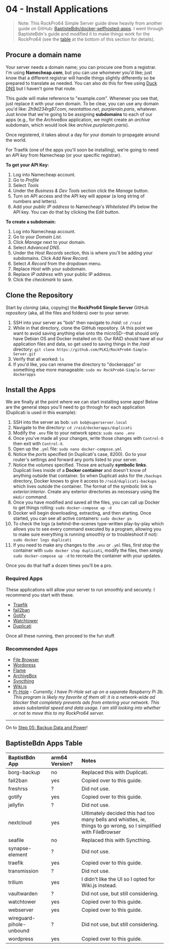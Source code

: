 # 04 - Install Applications

> Note: This RockPro64 Simple Server guide drew heavily from another guide on GitHub: [BaptisteBdn/docker-selfhosted-apps](https://github.com/BaptisteBdn/docker-selfhosted-apps). I went through BaptisteBdn's guide and modified it to make things work for the RockPro64 (see the [table](#BaptisteBdn-Apps-Table) at the bottom of this section for details).

## Procure a domain name

Your server needs a domain name; you can procure one from a registrar. I'm using **Namecheap.com**, but you can use whomever you'd like; just know that a different registrar will handle things slightly differently so be prepared to translate as needed. You can also do this for free using [Duck DNS](https://github.com/linuxserver/docker-duckdns) but I haven't gone that route.

This guide will make reference to "example.com". Whenever you see that, just replace it with your own domain. To be clear, you can use any domain you'd like: *2h9d234rg87.com*, *neontattoo.net*, *purplerain.paris*, whatever. Just know that we're going to be assigning **subdomains** to each of our apps (e.g., for the *ArchiveBox* application, we might create an *archive* subdomain, which would look like *archive.purplerain.paris*).

Once registered, it takes about a day for your domain to propagate around the world.

For Traefik (one of the apps you'll soon be installing), we're going to need an *API key* from Namecheap (or your specific registrar). 

**To get your API Key:**
1. Log into Namecheap account.
2. Go to *Profile*
3. Select *Tools*
4. Under the *Business & Dev Tools* section click the *Manage* button. 
5. Turn on API access and the API key will appear (a long string of numbers and letters). 
6. Add your *public IP address* to Namecheap's *Whitelisted IPs* below the API key. You can do that by clicking the *Edit* button.

**To create a subdomain:**
1. Log into Namecheap account.
2. Go to your *Domain List*.
3. Click *Manage* next to your domain. 
4. Select *Advanced DNS*. 
5. Under the *Host Records* section, this is where you'll be adding your subdomains. Click *Add New Record*.
6. Select *A Record* from the dropdown menu.
7. Replace *Host* with your subdomain.
8. Replace *IP address* with your public IP address.
9. Click the _checkmark_ to save.


## Clone the Repository

Start by _cloning_ (aka, copying) the **RockPro64 Simple Server** GitHub _repository_ (aka, all the files and folders) over to your server.

1. SSH into your server as "bob" then navigate to */raid*: `cd /raid`
2. While in that directory, clone the  GitHub repository. (A this point we want to avoid saving anything else onto the microSD--that should only have Debian OS and Docker installed on it). Our RAID should have all our application files and data, so get used to saving things in the */raid* directory: `git clone https://github.com/PLK2/RockPro64-Simple-Server.git`
3. Verify that all worked: `ls`
4. If you'd like, you can rename the directory to "dockerapps" or something else more manageable: `sudo mv RockPro64-Simple-Server dockerapps`


## Install the Apps
We are finally at the point where we can start installing some apps! Below are the general steps you'll need to go through for each application (Duplicati is used in this example):

1. SSH into the server as bob: `ssh bob@superserver.local`
2. Navigate to the directory: `cd /raid/dockerapps/duplicati`
3. Modify the `.env` file to your network specs: `sudo nano .env`
4. Once you've made all your changes, write those changes with `Control-O` then exit with `Control-X`.
5. Open up the `.yml` file: `sudo nano docker-compose.yml`
6. Notice the *ports* specified (in Duplicati's case, 8200). Go to your router's settings and forward any ports listed to your server.
7. Notice the *volumes* specified. Those are actually **symbolic links**. Duplicati lives inside of a **Docker container** and doesn't know of anything outside that container. So when Duplicati asks for the `/backups` directory, Docker knows to give it access to `/raid/duplicati-backups` which lives outside the container. The format of the symbolic link is *exterior:interior*. Create any exterior directories as necessary using the `mkdir` command.
8. Once you have modified and saved all the files, you can call up Docker to get things rolling: `sudo docker-compose up -d`
9. Docker will begin downloading, extracting, and then starting. Once started, you can see all active containers: `sudo docker ps`
10. To check the logs (a behind-the-scenes type-written play-by-play which allows you to see every command executed by a program, allowing you to make sure everything is running smoothly or to troubleshoot if not): `sudo docker logs duplicati`
11. If you need to make any changes to the `.env` or `.yml` files, first stop the container with `sudo docker stop duplicati`, modify the files, then simply `sudo docker-compose up -d` to recreate the container with your updates.

Once you do that half a dozen times you'll be a pro.


### Required Apps
These applications will allow your server to run smoothly and securely. I recommend you start with these.

* [Traefik](traefik/)
* [fail2ban](fail2ban/)
* [Gotify](gotify/)
* [Watchtower](watchtower/)
* [Duplicati](duplicati/)

Once all these running, then proceed to the fun stuff.


### Recommended Apps

* [File Browser](filebrowser/)
* [Wordpress](wordpress/)
* [Flame](flame/)
* [ArchiveBox](archivebox/)
* [Syncthing](syncthing/)
* [Wiki.js](wiki/)
* [Pi-Hole](https://hub.docker.com/r/pihole/pihole) - *Currently, I have Pi-Hole set up on a separate Raspberry Pi 3b. This program is likely my favorite of them all: it is a network-wide ad blocker that completely prevents ads from entering your network. This saves substantial speed and data usage. I am still looking into whether or not to move this to my RockPro64 server.*

***

On to [Step 05: Backup Data and Power](05-backup-data-and-power.md)!

## BaptisteBdn Apps Table

| BaptistBdn App | arm64 Version? | Notes |
|:--|:--|:--|
| borg-backup | no | Replaced this with Duplicati. |
| fail2ban | yes | Copied over to this guide. |
| freshrss | ? | Did not use. |
| gotify | yes | Copied over to this guide. |
| jellyfin | ? | Did not use. |
| nextcloud | yes | Ultimately decided this had too many bells and whistles, ie, things to go wrong, so I simplified with FileBrowser |
| seafile | no | Replaced this with Syncthing. |
| synapse-element | ? | Did not use. |
| traefik | yes | Copied over to this guide. |
| transmission | ? | Did not use. |
| trilium | yes | I didn't like the UI so I opted for Wiki.js instead. |
| vaultwarden | ? | Did not use, but still considering. |
| watchtower | yes | Copied over to this guide. |
| webserver | yes | Copied over to this guide. |
| wireguard-pihole-unbound | ? | Did not use, but still considering. |
| wordpress | yes | Copied over to this guide. |
